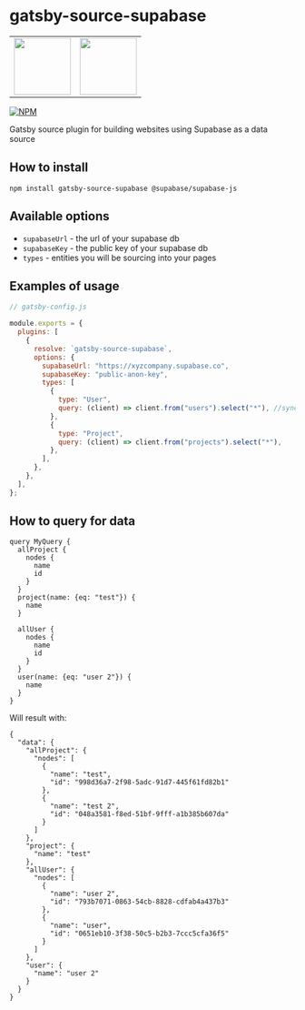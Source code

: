 # gatsby-source-supabase

<table>
  <tr>
    <td valign="top"><img height="100px" width="100px" src="https://res.cloudinary.com/practicaldev/image/fetch/s--Fda3jJaA--/c_fill,f_auto,fl_progressive,h_320,q_auto,w_320/https://dev-to-uploads.s3.amazonaws.com/uploads/organization/profile_image/2653/80840bff-1061-4544-841e-86da7aa1dd8e.png"></td>
    <td valign="top"> <img height="100px" width="100px" src="https://res.cloudinary.com/practicaldev/image/fetch/s---1zZlXx3--/c_fill,f_auto,fl_progressive,h_320,q_auto,w_320/https://dev-to-uploads.s3.amazonaws.com/uploads/organization/profile_image/1968/c0dbe341-1d94-4192-a93b-921519678894.png"></td>
  </tr>
</table>

[![NPM](https://img.shields.io/npm/v/gatsby-source-supabase.svg)](https://www.npmjs.com/package/gatsby-source-supabase)

Gatsby source plugin for building websites using Supabase as a data source

## How to install

```
npm install gatsby-source-supabase @supabase/supabase-js
```

## Available options

- `supabaseUrl` - the url of your supabase db
- `supabaseKey` - the public key of your supabase db
- `types` - entities you will be sourcing into your pages

## Examples of usage

```js
// gatsby-config.js

module.exports = {
  plugins: [
    {
      resolve: `gatsby-source-supabase`,
      options: {
        supabaseUrl: "https://xyzcompany.supabase.co",
        supabaseKey: "public-anon-key",
        types: [
          {
            type: "User",
            query: (client) => client.from("users").select("*"), //sync or async
          },
          {
            type: "Project",
            query: (client) => client.from("projects").select("*"), 
          },
        ],
      },
    },
  ],
};
```

## How to query for data

```
query MyQuery {
  allProject {
    nodes {
      name
      id
    }
  }
  project(name: {eq: "test"}) {
    name
  }

  allUser {
    nodes {
      name
      id
    }
  }
  user(name: {eq: "user 2"}) {
    name
  }
}
```

Will result with:

```
{
  "data": {
    "allProject": {
      "nodes": [
        {
          "name": "test",
          "id": "998d36a7-2f98-5adc-91d7-445f61fd82b1"
        },
        {
          "name": "test 2",
          "id": "048a3581-f8ed-51bf-9fff-a1b385b607da"
        }
      ]
    },
    "project": {
      "name": "test"
    },
    "allUser": {
      "nodes": [
        {
          "name": "user 2",
          "id": "793b7071-0863-54cb-8828-cdfab4a437b3"
        },
        {
          "name": "user",
          "id": "0651eb10-3f38-50c5-b2b3-7ccc5cfa36f5"
        }
      ]
    },
    "user": {
      "name": "user 2"
    }
  }
}
```